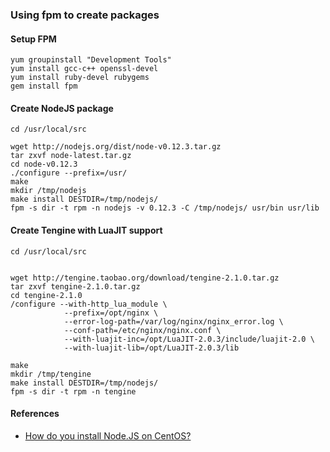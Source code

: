 
### Using fpm to create packages

#### Setup FPM
```
yum groupinstall "Development Tools"
yum install gcc-c++ openssl-devel
yum install ruby-devel rubygems
gem install fpm
```

#### Create NodeJS package
```
cd /usr/local/src

wget http://nodejs.org/dist/node-v0.12.3.tar.gz
tar zxvf node-latest.tar.gz
cd node-v0.12.3
./configure --prefix=/usr/
make 
mkdir /tmp/nodejs
make install DESTDIR=/tmp/nodejs/
fpm -s dir -t rpm -n nodejs -v 0.12.3 -C /tmp/nodejs/ usr/bin usr/lib
```

#### Create Tengine with LuaJIT support
```
cd /usr/local/src


wget http://tengine.taobao.org/download/tengine-2.1.0.tar.gz
tar zxvf tengine-2.1.0.tar.gz
cd tengine-2.1.0
/configure --with-http_lua_module \
            --prefix=/opt/nginx \
            --error-log-path=/var/log/nginx/nginx_error.log \
            --conf-path=/etc/nginx/nginx.conf \
            --with-luajit-inc=/opt/LuaJIT-2.0.3/include/luajit-2.0 \
            --with-luajit-lib=/opt/LuaJIT-2.0.3/lib       
            
make
mkdir /tmp/tengine
make install DESTDIR=/tmp/nodejs/
fpm -s dir -t rpm -n tengine 
```


#### References
- [How do you install Node.JS on CentOS?](http://serverfault.com/questions/299288/how-do-you-install-node-js-on-centos)

